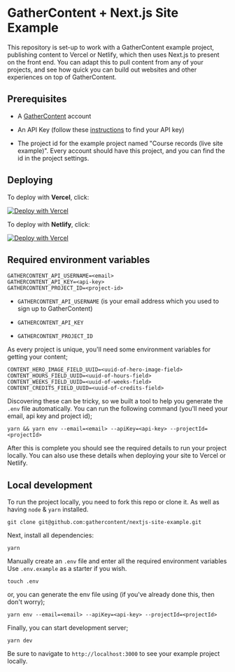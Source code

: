 # GatherContent + Next.js Site Example

This repository is set-up to work with a GatherContent example project, publishing content to Vercel or Netlify, which then uses Next.js to present on the front end. You can adapt this to pull content from any of your projects, and see how quick you can build out websites and other experiences on top of GatherContent.

## Prerequisites

- A [GatherContent](https://gathercontent.com/) account

- An API Key (follow these [instructions](https://docs.gathercontent.com/reference#authentication) to find your API key)

- The project id for the example project named "Course records (live site example)". Every account should have this project, and you can find the id in the project settings.

## Deploying

To deploy with **Vercel**, click:

[![Deploy with Vercel](https://vercel.com/button)](https://vercel.com/new/git/external?repository-url=https://github.com/gathercontent/nextjs-site-example&env=GATHERCONTENT_API_USERNAME%2CGATHERCONTENT_API_KEY%2CGATHERCONTENT_PROJECT_ID&demo-title=Royal+University+of+GatherContent&demo-description=GatherContent+example+project%2C+publishing+content+to+Vercel+or+Netlify%2C+which+then+uses+Next.js+to+present+on+the+front+end.&demo-url=https%3A%2F%2Funiversity-wheat.vercel.app%2F&demo-image=blob%3Ahttps%3A%2F%2Fvercel.com%2F5e754c6f-5390-4f5c-8003-26945d2d8713&teamSlug=gathercontent)

To deploy with **Netlify**, click:

[![Deploy with Vercel](https://www.netlify.com/img/deploy/button.svg)](https://app.netlify.com/start/deploy?repository=https://github.com/gathercontent/nextjs-site-example)

## Required environment variables

```
GATHERCONTENT_API_USERNAME=<email>
GATHERCONTENT_API_KEY=<api-key>
GATHERCONTENT_PROJECT_ID=<project-id>
```
- `GATHERCONTENT_API_USERNAME` (is your email address which you used to sign up to GatherContent)

- `GATHERCONTENT_API_KEY`

- `GATHERCONTENT_PROJECT_ID`

As every project is unique, you'll need some environment variables for getting your content;

```
CONTENT_HERO_IMAGE_FIELD_UUID=<uuid-of-hero-image-field>
CONTENT_HOURS_FIELD_UUID=<uuid-of-hours-field>
CONTENT_WEEKS_FIELD_UUID=<uuid-of-weeks-field>
CONTENT_CREDITS_FIELD_UUID=<uuid-of-credits-field>
```

Discovering these can be tricky, so we built a tool to help you generate the `.env` file automatically. You can run the following command (you'll need your email, api key and project id); 

```
yarn && yarn env --email=<email> --apiKey=<api-key> --projectId=<projectId>
```

After this is complete you should see the required details to run your project locally. You can also use these details when deploying your site to Vercel or Netlify.

## Local development

To run the project locally, you need to fork this repo or clone it. As well as having `node` & `yarn` installed.

```
git clone git@github.com:gathercontent/nextjs-site-example.git
```

Next, install all dependencies:

```
yarn
```

Manually create an `.env` file and enter all the required environment variables Use `.env.example` as a starter if you wish.

```
touch .env
```

or, you can generate the env file using (if you've already done this, then don't worry);

```
yarn env --email=<email> --apiKey=<api-key> --projectId=<projectId>
```

Finally, you can start development server;

```
yarn dev
```

Be sure to navigate to `http://localhost:3000` to see your example project locally.
